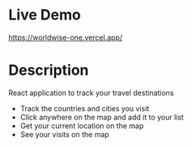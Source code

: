 # Live Demo

https://worldwise-one.vercel.app/

# Description

React application to track your travel destinations

- Track the countries and cities you visit
- Click anywhere on the map and add it to your list
- Get your current location on the map
- See your visits on the map
